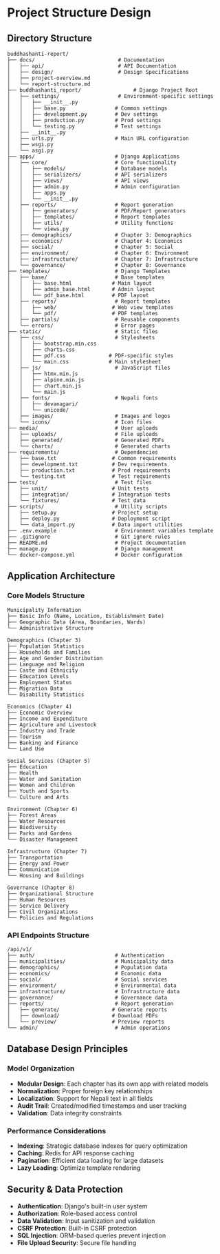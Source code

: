 # Project Structure Design

## Directory Structure

```
buddhashanti-report/
├── docs/                           # Documentation
│   ├── api/                        # API Documentation
│   ├── design/                     # Design Specifications
│   ├── project-overview.md
│   └── report-structure.md
├── buddhashanti_report/                 # Django Project Root
│   ├── settings/                   # Environment-specific settings
│   │   ├── __init__.py
│   │   ├── base.py                # Common settings
│   │   ├── development.py         # Dev settings
│   │   ├── production.py          # Prod settings
│   │   └── testing.py             # Test settings
│   ├── __init__.py
│   ├── urls.py                    # Main URL configuration
│   ├── wsgi.py
│   └── asgi.py
├── apps/                          # Django Applications
│   ├── core/                      # Core functionality
│   │   ├── models/                # Database models
│   │   ├── serializers/           # API serializers
│   │   ├── views/                 # API views
│   │   ├── admin.py               # Admin configuration
│   │   ├── apps.py
│   │   └── __init__.py
│   ├── reports/                   # Report generation
│   │   ├── generators/            # PDF/Report generators
│   │   ├── templates/             # Report templates
│   │   ├── utils/                 # Utility functions
│   │   └── views.py
│   ├── demographics/              # Chapter 3: Demographics
│   ├── economics/                 # Chapter 4: Economics
│   ├── social/                    # Chapter 5: Social
│   ├── environment/               # Chapter 6: Environment
│   ├── infrastructure/            # Chapter 7: Infrastructure
│   └── governance/                # Chapter 8: Governance
├── templates/                     # Django Templates
│   ├── base/                      # Base templates
│   │   ├── base.html             # Main layout
│   │   ├── admin_base.html       # Admin layout
│   │   └── pdf_base.html         # PDF layout
│   ├── reports/                   # Report templates
│   │   ├── web/                  # Web view templates
│   │   └── pdf/                  # PDF templates
│   ├── partials/                  # Reusable components
│   └── errors/                    # Error pages
├── static/                        # Static files
│   ├── css/                       # Stylesheets
│   │   ├── bootstrap.min.css
│   │   ├── charts.css
│   │   ├── pdf.css              # PDF-specific styles
│   │   └── main.css             # Main stylesheet
│   ├── js/                        # JavaScript files
│   │   ├── htmx.min.js
│   │   ├── alpine.min.js
│   │   ├── chart.min.js
│   │   └── main.js
│   ├── fonts/                     # Nepali fonts
│   │   ├── devanagari/
│   │   └── unicode/
│   ├── images/                    # Images and logos
│   └── icons/                     # Icon files
├── media/                         # User uploads
│   ├── uploads/                   # File uploads
│   ├── generated/                 # Generated PDFs
│   └── charts/                    # Generated charts
├── requirements/                  # Dependencies
│   ├── base.txt                  # Common requirements
│   ├── development.txt           # Dev requirements
│   ├── production.txt            # Prod requirements
│   └── testing.txt               # Test requirements
├── tests/                         # Test files
│   ├── unit/                     # Unit tests
│   ├── integration/              # Integration tests
│   └── fixtures/                 # Test data
├── scripts/                       # Utility scripts
│   ├── setup.py                  # Project setup
│   ├── deploy.py                 # Deployment script
│   └── data_import.py            # Data import utilities
├── .env.example                   # Environment variables template
├── .gitignore                     # Git ignore rules
├── README.md                      # Project documentation
├── manage.py                      # Django management
└── docker-compose.yml             # Docker configuration
```

## Application Architecture

### Core Models Structure

```
Municipality Information
├── Basic Info (Name, Location, Establishment Date)
├── Geographic Data (Area, Boundaries, Wards)
└── Administrative Structure

Demographics (Chapter 3)
├── Population Statistics
├── Households and Families
├── Age and Gender Distribution
├── Language and Religion
├── Caste and Ethnicity
├── Education Levels
├── Employment Status
├── Migration Data
└── Disability Statistics

Economics (Chapter 4)
├── Economic Overview
├── Income and Expenditure
├── Agriculture and Livestock
├── Industry and Trade
├── Tourism
├── Banking and Finance
└── Land Use

Social Services (Chapter 5)
├── Education
├── Health
├── Water and Sanitation
├── Women and Children
├── Youth and Sports
└── Culture and Arts

Environment (Chapter 6)
├── Forest Areas
├── Water Resources
├── Biodiversity
├── Parks and Gardens
└── Disaster Management

Infrastructure (Chapter 7)
├── Transportation
├── Energy and Power
├── Communication
└── Housing and Buildings

Governance (Chapter 8)
├── Organizational Structure
├── Human Resources
├── Service Delivery
├── Civil Organizations
└── Policies and Regulations
```

### API Endpoints Structure

```
/api/v1/
├── auth/                          # Authentication
├── municipalities/                # Municipality data
├── demographics/                  # Population data
├── economics/                     # Economic data
├── social/                        # Social services
├── environment/                   # Environmental data
├── infrastructure/                # Infrastructure data
├── governance/                    # Governance data
├── reports/                       # Report generation
│   ├── generate/                 # Generate reports
│   ├── download/                 # Download PDFs
│   └── preview/                  # Preview reports
└── admin/                         # Admin operations
```

## Database Design Principles

### Model Organization

- **Modular Design**: Each chapter has its own app with related models
- **Normalization**: Proper foreign key relationships
- **Localization**: Support for Nepali text in all fields
- **Audit Trail**: Created/modified timestamps and user tracking
- **Validation**: Data integrity constraints

### Performance Considerations

- **Indexing**: Strategic database indexes for query optimization
- **Caching**: Redis for API response caching
- **Pagination**: Efficient data loading for large datasets
- **Lazy Loading**: Optimize template rendering

## Security & Data Protection

- **Authentication**: Django's built-in user system
- **Authorization**: Role-based access control
- **Data Validation**: Input sanitization and validation
- **CSRF Protection**: Built-in CSRF protection
- **SQL Injection**: ORM-based queries prevent injection
- **File Upload Security**: Secure file handling
